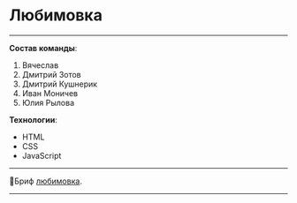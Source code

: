 # Любимовка
____
**Состав команды**:
1. Вячеслав
2. Дмитрий Зотов
3. Дмитрий Кушнерик
4. Иван Моничев
5. Юлия Рылова

**Технологии**:
* HTML
* CSS
* JavaScript
___
📖Бриф [любимовка](https://www.notion.so/24de3684153749e48eb4d16b11e319eb).
___
